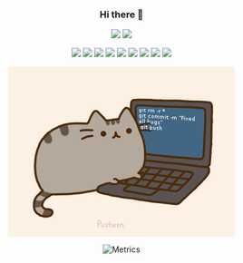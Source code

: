 <div align='center' >
 
### Hi there 👋 
![](https://img.shields.io/badge/Windows-11-2376bc?style=flat-square&logo=windows&logoColor=ffffff)
![](https://img.shields.io/badge/IDE-Visual%20Studio%20Code-blue?style=flat-square&logo=visual-studio-code&logoColor=ffffff)

![](https://img.shields.io/badge/-Git-f05032?style=flat-square&logo=git&logoColor=white)
![](https://img.shields.io/badge/-HTML5-E34F26?style=flat-square&logo=html5&logoColor=white)
![](https://img.shields.io/badge/-Linux-fcc624?style=flat-square&logo=linux&logoColor=white)
![](https://img.shields.io/badge/-JavaScript-f7e018?style=flat-square&logo=javascript&logoColor=white)
![](https://img.shields.io/badge/-Nginx-269539?style=flat-square&logo=nginx&logoColor=ffffff)
![](https://img.shields.io/badge/-Vue.js-4fc08d?style=flat-square&logo=vue.js&logoColor=ffffff)
![](https://img.shields.io/badge/-Docker-2496ED?style=flat-square&logo=docker&logoColor=ffffff)
![](https://img.shields.io/badge/-CSS3-1572B6?style=flat-square&logo=css3&logoColor=white)
![](https://img.shields.io/badge/-PHP-4F5B93?style=flat-square&logo=php&logoColor=white)
</div>

<div align='center' >

<img align="center" alt="GIF" src="https://raw.githubusercontent.com/Silentely/Silentely/main/pusheencode.gif" /> 
 
<br>
 
<p><img alt="Metrics" src="https://metrics.lecoq.io/Silentely?template=classic&amp;base.header=0&amp;stars=1&amp;isocalendar=1&amp;followup=1&amp;languages=1&amp;activity=1&amp;isocalendar.duration=half-year&amp;languages.limit=8&amp;languages.threshold=0%25&amp;languages.colors=github&amp;languages.sections=most-used&amp;languages.indepth=false&amp;languages.analysis.timeout=15&amp;languages.categories=markup%2C%20programming&amp;languages.recent.categories=markup%2C%20programming&amp;languages.recent.load=300&amp;languages.recent.days=14&amp;stars.limit=4&amp;followup.sections=repositories&amp;followup.indepth=false&amp;activity.limit=5&amp;activity.load=300&amp;activity.days=14&amp;activity.visibility=all&amp;activity.timestamps=false&amp;activity.filter=all&amp;config.timezone=Asia%2FShanghai"/><p>

 
<!--![](https://github-readme-stats.vercel.app/api?username=DixCouleur&show_icons=true)-->
 
<!--![](https://github-readme-stats.vercel.app/api?username=DixCouleur&show_icons=true)-->

</div>


<!--
### Hi there 👋
**Silentely/Silentely** is a ✨ _special_ ✨ repository because its `README.md` (this file) appears on your GitHub profile.
